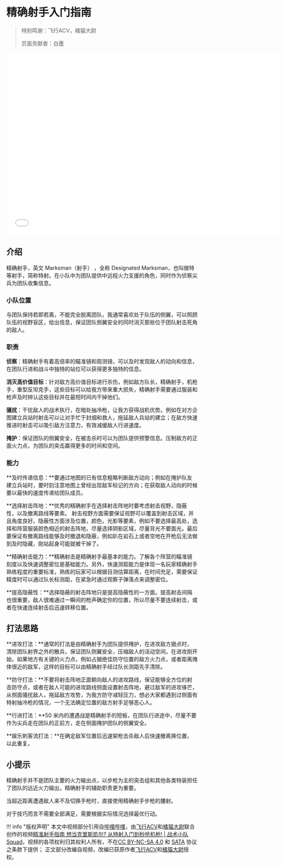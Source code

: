 # 精确射手入门指南

> 特别鸣谢：飞行ACV，橘猫大尉
>
> 页面贡献者：白墨

<iframe src="//player.bilibili.com/player.html?aid=861942510&bvid=BV1DG4y127NT&cid=943734858&page=1" height="480" width="720" scrolling="no" border="0" frameborder="no" framespacing="0" allowfullscreen="true"> </iframe>

## 介绍

精确射手，英文 Marksman（射手） ，全称 Designated Marksman，也叫做特等射手，简称特射。在小队中为团队提供中远程火力支援的角色，同时作为侦察尖兵为团队收集信息。

### 小队位置

与团队保持若即若离，不能完全脱离团队，我通常喜欢处于队伍的侧翼，可以照顾队伍的视野盲区，给出信息，保证团队侧翼安全的同时消灭那些位于团队射击死角的敌人。

### 职责

**侦察**：精确射手有着高倍率的瞄准镜和观测镜，可以及时发现敌人的动向和信息，在团队行进和战斗中独特的站位可以获得更多独特的信息。

**消灭高价值目标**：针对敌方高价值目标进行杀伤，例如敌方队长，精确射手，机枪手，重型反坦克手，这些目标可以给我方带来重大损失，精确射手需要通过服装和枪声及时辨认这些目标并在最短时间内干掉他们。

**骚扰**：干扰敌人的战术执行，在暗处抽冷枪，让我方获得战机优势。例如在对方企图建立兵站时射击可以让对手忙于封烟和救人，拖延敌人兵站的建立；在敌方快速推进时射击可以吸引敌方注意力，有效减缓敌人行进速度。

**掩护**：保证团队的侧翼安全，在被击杀时可以为团队提供预警信息。压制敌方的正面火力点，为团队的突击赢得更多的时间和空间。

### 能力

**及时传递信息：**要通过地图的已有信息粗略判断敌方动向；例如在掩护队友建立兵站时，要时刻注意地图上曾经出现敌军标记的方向；在获取敌人动向的时候要以最快的速度传递给团队成员。

**选择射击阵地：**优秀的精确射手在选择射击阵地时要考虑射击视野，隐蔽性，以及撤离路线等要素。 射击视野方面需要保证视野可以覆盖到射击区域，并且角度良好。隐蔽性方面涉及位置，颜色，光影等要素，例如不要选择最高处，选择和阵营服装颜色相近的射击阵地，尽量选择阴影区域，尽量背光不要面光。最后要保证有撤离路线能够及时撤退和隐蔽，例如趴在岩石上或者空地在开枪后无法做到及时隐藏，刚站起身可能就被干掉了。 

**精确射击能力：**精确射击是精确射手最基本的能力。了解各个阵营的瞄准镜刻度以及快速调整密位是基础能力。另外，快速测距能力是体现一名玩家精确射手熟练程度的重要标准，熟练的玩家可以根据目测估算距离，在时间充足，需要保证精度时可以通过队长标测距，在紧急时通过观察子弹落点来调整密位。

**提高隐蔽性：**选择隐蔽的射击阵地只是提高隐蔽性的一方面。提高射击间隔也很重要，敌人很难通过一瞬间的枪声确定你的位置，所以尽量不要连续射击，或者在快速连续射击后迅速转移位置。

## 打法思路

**进攻打法：**通常的打法是由精确射手为团队提供掩护，在进攻敌方据点时，清除团队射界之外的散兵，保证团队侧翼安全，压缩敌人的活动空间。在进攻刚开始，如果地方有关键的火力点，例如占据绝佳防守位置的敌方火力点，或者距离掩体很近的敌军，这样的目标可以由精确射手经过队长测距先手清除。

**防守打法：**不要将射击阵地正面朝向敌人的进攻路线，保证能够全方位的射击防守点，或者在敌人可能的进攻路线侧面设置射击阵地，避过敌军的进攻锋芒，从侧面骚扰敌人，拖延敌方攻势，为我方防守减轻压力，想必大家都遇到过侧面有特射抽冷枪的情况，一个无法确定位置的敌方射手足够恶心人。

**行进打法：**50 米内的遭遇战是精确射手的短板，在团队行进途中，尽量不要作为尖兵走在团队的正前方，走在侧面掩护团队的侧翼安全。

**娱乐刺客流打法：**在确定敌军位置后迅速架枪击杀敌人后快速撤离换位置，以此重复。

## 小提示

精确射手并不是团队主要的火力输出点，以步枪为主的突击组和其他各类特装担任了团队的远近火力输出，精确射手的辅助职责更为重要。

当超近距离遭遇敌人来不及切换手枪时，直接使用精确射手步枪的腰射。

对于技巧而言不需要全部满足，需要根据实际情况选择最优行动。

!!! info "版权声明"
    本文中视频部分引用自[哔哩哔哩](https://www.bilibili.com)，由[飞行ACV](https://space.bilibili.com/11219102/)和[橘猫大尉](https://space.bilibili.com/162372711)联合创作的视频[精准射手指南 想当克里斯凯尔? 从特射入门到秒抢机枪! | 战术小队 Squad](https://www.bilibili.com/video/BV1DG4y127NT/)，视频的各项权利归其权利人所有，不在[CC BY-NC-SA 4.0](https://creativecommons.org/licenses/by-nc-sa/4.0/deed.zh) 和 [SATA](https://github.com/ztrix/sata-license) 协议之条款下提供；
    正文部分改编自视频，改编已获原作者[飞行ACV](https://space.bilibili.com/11219102/)和[橘猫大尉](https://space.bilibili.com/162372711)授权。